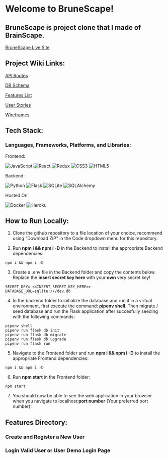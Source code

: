 # Welcome to BruneScape!

## BruneScape is project clone that I made of BrainScape.


[BruneScape Live Site]()

## Project Wiki Links:

[API Routes](https://github.com/rudyn2010/BruneScape/wiki/API-ROUTES)

[DB Schema](https://github.com/rudyn2010/BruneScape/wiki/DB-Schema)

[Features List](https://github.com/rudyn2010/BruneScape/wiki/MVP-FEATURES-LIST)

[User Stories](https://github.com/rudyn2010/BruneScape/wiki/USER-STORIES)

[Wireframes](https://github.com/rudyn2010/BruneScape/wiki/Wireframe)


## Tech Stack:

### Languages, Frameworks, Platforms, and Libraries:

Frontend:

![JavaScript](https://img.shields.io/badge/javascript-%23323330.svg?style=for-the-badge&logo=javascript&logoColor=%23F7DF1E) ![React](https://img.shields.io/badge/react-%2320232a.svg?style=for-the-badge&logo=react&logoColor=%2361DAFB) ![Redux](https://img.shields.io/badge/redux-%23593d88.svg?style=for-the-badge&logo=redux&logoColor=white) ![CSS3](https://img.shields.io/badge/css3-%231572B6.svg?style=for-the-badge&logo=css3&logoColor=white) ![HTML5](https://img.shields.io/badge/html5-%23E34F26.svg?style=for-the-badge&logo=html5&logoColor=white)

Backend:

![Python](https://img.shields.io/badge/python-3670A0?style=for-the-badge&logo=python&logoColor=ffdd54) ![Flask](https://img.shields.io/badge/flask-%23000.svg?style=for-the-badge&logo=flask&logoColor=white) ![SQLite](https://img.shields.io/badge/sqlite-%2307405e.svg?style=for-the-badge&logo=sqlite&logoColor=white) ![SQLAlchemy](https://img.shields.io/badge/-SQLAlchemy-red?style=for-the-badge)


Hosted On:

![Docker](https://img.shields.io/badge/docker-%230db7ed.svg?style=for-the-badge&logo=docker&logoColor=white) ![Heroku](https://img.shields.io/badge/heroku-%23430098.svg?style=for-the-badge&logo=heroku&logoColor=white)

## How to Run Locally:

1. Clone the github repository to a file location of your choice, recommend using "Download ZIP" in the Code dropdown menu for this repository.

2. Run **npm i && npm i -D** in the Backend to install the appropriate Backend dependencies:

```
npm i && npm i -D
```

3. Create a .env file in the Backend folder and copy the contents below. Replace the **insert secret key here** with your **own** very secret key!

```
SECRET_KEY= <<INSERT_SECRET_KEY_HERE>>
DATABASE_URL=sqlite:///dev.db
```

4. In the backend folder to initialize the database and run it in a virtual environment, first execute the command:
**pipenv shell**. Then migrate / seed database and run the Flask application after succesfully seeding with the following commands:

```
pipenv shell
pipenv run flask db init
pipenv run flask db migrate
pipenv run flask db upgrade
pipenv run flask run
```

5. Navigate to the Frontend folder and run **npm i && npm i -D** to install the appropriate Frontend dependencies:

```
npm i && npm i -D
```

6. Run **npm start** in the Frontend folder:

```
npm start
```

7. You should now be able to see the web application in your browser when you navigate to localhost:**port number** (Your preferred port number)!

## Features Directory:

### Create and Register a New User

### Login Valid User or User Demo Login Page
